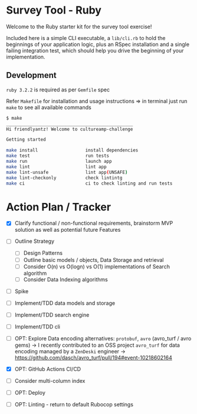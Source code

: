 # Survey Tool - Ruby

Welcome to the Ruby starter kit for the survey tool exercise!

Included here is a simple CLI executable, a `lib/cli.rb` to hold the beginnings of your
application logic, plus an RSpec installation and a single failing integration test, which
should help you drive the beginning of your implementation.

## Development

`ruby 3.2.2` is required as per `Gemfile` spec

Refer `Makefile` for installation and usage instructions => in terminal just run `make` to see all available commands

```sh
$ make
________________________________________________
Hi friendlyantz! Welcome to cultureamp-challenge

Getting started

make install                  install dependencies
make test                     run tests
make run                      launch app
make lint                     lint app
make lint-unsafe              lint app(UNSAFE)
make lint-checkonly           check lintintg
make ci                       ci to check linting and run tests
```

# Action Plan / Tracker

- [x] Clarify functional / non-functional requirements, brainstorm MVP solution as well as potential future Features
- [ ] Outline Strategy
    - [ ] Design Patterns
    - [ ] Outline basic models / objects, Data Storage and retrieval
    - [ ] Consider O(n) vs O(logn) vs O(1) implementations of Search algorithm
    - [ ] Consider Data Indexing algorithms
- [ ] Spike
- [ ] Implement/TDD data models and storage
- [ ] Implement/TDD search engine
- [ ] Implement/TDD cli

- [ ] OPT: Explore Data encoding alternatives: `protobuf`, `avro` (avro_turf / avro gems) -> I recently contributed to an OSS project `avro_turf` for data encoding managed by a `ZenDeski` engineer -> https://github.com/dasch/avro_turf/pull/194#event-10218602164
- [x] OPT: GitHub Actions CI/CD
- [ ] Consider multi-column index
- [ ] OPT: Deploy
- [ ] OPT: Linting - return to default Rubocop settings
